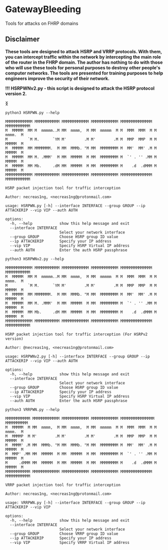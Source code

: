 # GatewayBleeding

Tools for attacks on FHRP domains

## Disclaimer
**These tools are designed to attack HSRP and VRRP protocols. With them, you can intercept traffic within the network by intercepting the main role of the router in the FHRP domain. 
The author has nothing to do with those who will use these tools for personal purposes to destroy other people's computer networks. The tools are presented for training purposes to help engineers improve the security of their network.**

**!!! HSRPWNv2.py - this script is designed to attack the HSRP protocol version 2.**

**ᛝ**

```
python3 HSRPWN.py --help

MMMMMMMMMMMМ МММММММММMM MMMMMMMMMMMМ MMMMMMMMMMMМ MMMMMMMMMMMМММ MММММММММММ 
M  MMMMM  MM M  mmmmm..M MM  mmmm,  M MM  mmmmm  M M  MMM  MMM  M M  mmmm.  M 
M         `M M.      `YM M'        .M M'        .M M  MMP  MMP  M M  MMMMM  M 
M  MMMMM  MM MMMMMMM.  M MM  MMMb. "M MM  MMMMMMMM M  MM'  MM' .M M  MMMMM  M 
M  MMMMM  MM M. .MMM'  M MM  MMMMM  M MM  MMMMMMMM M  `' . '' .MM M  MMMMM  M 
M  MMMMM  MM Mb.     .dM MM  MMMMM  M MM  MMMMMMMM M    .d  .dMMM M  MMMMM  M 
MMMMMMMMMMMM MMMMMMMMMMM MMMMMMMMMMMM MMMMMMMMMMMM MMMMMMMMMMMMMM MMMMMMMMMMM
    
HSRP packet injection tool for traffic interception

Author: necreas1ng, <necreas1ng@protonmail.com>

usage: HSRPWN.py [-h] --interface INTERFACE --group GROUP --ip ATTACKERIP --vip VIP --auth AUTH

options:
  -h, --help            show this help message and exit
  --interface INTERFACE
                        Select your network interface
  --group GROUP         Choose HSRP group ID value
  --ip ATTACKERIP       Specify your IP address
  --vip VIP             Specify HSRP Virtual IP address
  --auth AUTH           Enter the auth HSRP passphrase

```

```
python3 HSRPWNv2.py --help

MMMMMMMMMMMМ МММММММММMM MMMMMMMMMMMМ MMMMMMMMMMMМ MMMMMMMMMMMМММ MММММММММММ 
M  MMMMM  MM M  mmmmm..M MM  mmmm,  M MM  mmmmm  M M  MMM  MMM  M M  mmmm.  M 
M         `M M.      `YM M'        .M M'        .M M  MMP  MMP  M M  MMMMM  M 
M  MMMMM  MM MMMMMMM.  M MM  MMMb. "M MM  MMMMMMMM M  MM'  MM' .M M  MMMMM  M 
M  MMMMM  MM M. .MMM'  M MM  MMMMM  M MM  MMMMMMMM M  `' . '' .MM M  MMMMM  M 
M  MMMMM  MM Mb.     .dM MM  MMMMM  M MM  MMMMMMMM M    .d  .dMMM M  MMMMM  M 
MMMMMMMMMMMM MMMMMMMMMMM MMMMMMMMMMMM MMMMMMMMMMMM MMMMMMMMMMMMMM MMMMMMMMMMM
    
HSRP packet injection tool for traffic interception (For HSRPv2 version)

Author: @necreas1ng, <necreas1ng@protonmail.com>

usage: HSRPWNv2.py [-h] --interface INTERFACE --group GROUP --ip ATTACKERIP --vip VIP --auth AUTH

options:
  -h, --help            show this help message and exit
  --interface INTERFACE
                        Select your network interface
  --group GROUP         Choose HSRP group ID value
  --ip ATTACKERIP       Specify your IP address
  --vip VIP             Specify HSRP Virtual IP address
  --auth AUTH           Enter the auth HSRP passphrase
```

```
python3 VRRPWN.py --help

МММММММММММ ММММММММММММ ММММММММММММ ММММММММММММ МММММММММММММММ ММММММММММ
M  MMMMM  M MM  mmmm,  M MM  mmmm,  M MM  mmmmm  M M  MMM  MMM  M M  mmmm.  M 
M  MMMMP  M M'        .M M'        .M M'        .M M  MMP  MMP  M M  MMMMM  M 
M  MMMM' .M MM  MMMb. "M MM  MMMb. "M MM  MMMMMMMM M  MM'  MM' .M M  MMMMM  M 
M  MMP' .MM MM  MMMMM  M MM  MMMMM  M MM  MMMMMMMM M  `' . '' .MM M  MMMMM  M 
M     .dMMM MM  MMMMM  M MM  MMMMM  M MM  MMMMMMMM M    .d  .dMMM M  MMMMM  M 
MMMMMMMMMMM MMMMMMMMMMMM MMMMMMMMMMMM MMMMMMMMMMMM MMMMMMMMMMMMMM MMMMMMMMMMM  
    
VRRP packet injection tool for traffic interception

Author: necreas1ng, <necreas1ng@protonmail.com>

usage: VRRPWN.py [-h] --interface INTERFACE --group GROUP --ip ATTACKERIP --vip VIP

options:
  -h, --help            show this help message and exit
  --interface INTERFACE
                        Select your network interface
  --group GROUP         Choose VRRP group ID value
  --ip ATTACKERIP       Specify your IP address
  --vip VIP             Specify VRRP Virtual IP address
  ```
